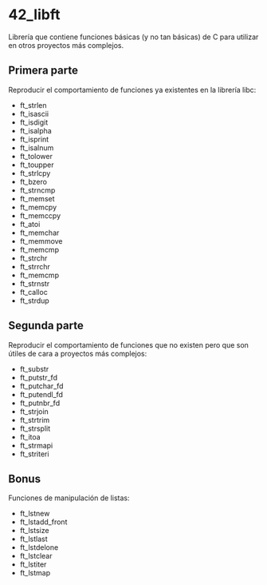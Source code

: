 # 42_libft
Librería que contiene funciones básicas (y no tan básicas) de C para utilizar en otros proyectos más complejos.

## Primera parte
  Reproducir el comportamiento de funciones ya existentes en la librería libc:
  - ft_strlen
  - ft_isascii
  - ft_isdigit
  - ft_isalpha
  - ft_isprint
  - ft_isalnum
  - ft_tolower
  - ft_toupper
  - ft_strlcpy
  - ft_bzero
  - ft_strncmp
  - ft_memset
  - ft_memcpy
  - ft_memccpy
  - ft_atoi
  - ft_memchar
  - ft_memmove
  - ft_memcmp
  - ft_strchr
  - ft_strrchr
  - ft_memcmp
  - ft_strnstr
  - ft_calloc
  - ft_strdup
  
## Segunda parte
  Reproducir el comportamiento de funciones que no existen pero que son útiles de cara a proyectos más complejos:
  - ft_substr
  - ft_putstr_fd
  - ft_putchar_fd
  - ft_putendl_fd
  - ft_putnbr_fd
  - ft_strjoin
  - ft_strtrim
  - ft_strsplit
  - ft_itoa
  - ft_strmapi
  - ft_striteri

    
## Bonus
  Funciones de manipulación de listas:
  - ft_lstnew
  - ft_lstadd_front
  - ft_lstsize
  - ft_lstlast
  - ft_lstdelone
  - ft_lstclear
  - ft_lstiter
  - ft_lstmap
